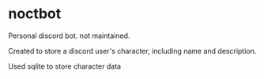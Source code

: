 # noctbot

Personal discord bot. not maintained.

Created to store a discord user's character, including name and description.

Used sqlite to store character data
